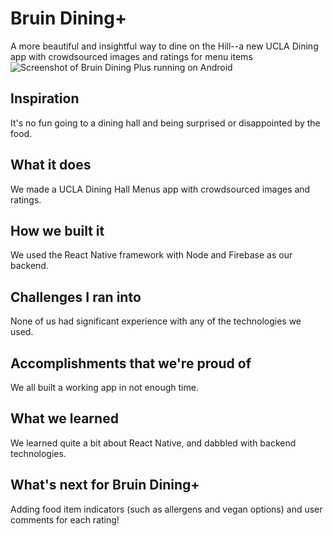 # Bruin Dining+
A more beautiful and insightful way to dine on the Hill--a new UCLA Dining app with crowdsourced images and ratings for menu items
![Screenshot of Bruin Dining Plus running on Android](https://mattpdl.github.io/bruin-dining-plus.png)

## Inspiration
It's no fun going to a dining hall and being surprised or disappointed by the food.

## What it does
We made a UCLA Dining Hall Menus app with crowdsourced images and ratings.

## How we built it
We used the React Native framework with Node and Firebase as our backend.

## Challenges I ran into
None of us had significant experience with any of the technologies we used.

## Accomplishments that we're proud of
We all built a working app in not enough time.

## What we learned
We learned quite a bit about React Native, and dabbled with backend technologies.

## What's next for Bruin Dining+
Adding food item indicators (such as allergens and vegan options) and user comments for each rating!
